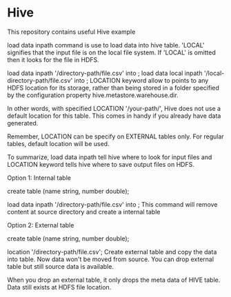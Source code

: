 # Hive
This repository contains useful Hive example


load data inpath command is use to load data into hive table. 'LOCAL' signifies that the input file is on the local file system. If 'LOCAL' is omitted then it looks for the file in HDFS.

load data inpath '/directory-path/file.csv' into <mytable>; 
load data local inpath '/local-directory-path/file.csv' into <mytable>;
LOCATION keyword allow to points to any HDFS location for its storage, rather than being stored in a folder specified by the configuration property hive.metastore.warehouse.dir.

In other words, with specified LOCATION '/your-path/', Hive does not use a default location for this table. This comes in handy if you already have data generated.

Remember, LOCATION can be specify on EXTERNAL tables only. For regular tables, default location will be used.

To summarize, load data inpath tell hive where to look for input files and LOCATION keyword tells hive where to save output files on HDFS.



Option 1: Internal table

create table <mytable> 
(name string,
number double);

load data inpath '/directory-path/file.csv' into <mytable>; 
This command will remove content at source directory and create a internal table

Option 2: External table

 create table <mytable>
 (name string,
 number double);

location '/directory-path/file.csv';
Create external table and copy the data into table. Now data won't be moved from source. You can drop external table but still source data is available.

When you drop an external table, it only drops the meta data of HIVE table. Data still exists at HDFS file location.

